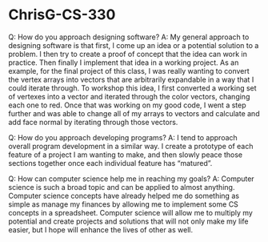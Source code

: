 # ChrisG-CS-330
Q: How do you approach designing software?
A: My general approach to designing software is that first, I come up an idea or a potential solution to a problem. I then try to create a proof of concept that the idea can work in practice. Then finally I implement that idea in a working project.
 As an example, for the final project of this class, I was really wanting to convert the vertex arrays into vectors that are arbitrarily expandable in a way that I could iterate through. To workshop this idea, I first converted a working set of vertexes into a vector and iterated through the color vectors, changing each one to red. Once that was working on my good code, I went a step further and was able to change all of my arrays to vectors and calculate and add face normal by iterating through those vectors.


Q: How do you approach developing programs?
A: I tend to approach overall program development in a similar way. I create a prototype of each feature of a project I am wanting to make, and then slowly peace those sections together once each individual feature has “matured”.


Q: How can computer science help me in reaching my goals?
A: Computer science is such a broad topic and can be applied to almost anything. Computer science concepts have already helped me do something as simple as manage my finances by allowing me to implement some CS concepts in a spreadsheet. Computer science will allow me to multiply my potential and create projects and solutions that will not only make my life easier, but I hope will enhance the lives of other as well.
